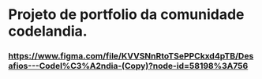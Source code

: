 # Projeto de portfolio da comunidade codelandia.
### https://www.figma.com/file/KVVSNnRtoTSePPCkxd4pTB/Desafios---Codel%C3%A2ndia-(Copy)?node-id=58198%3A756